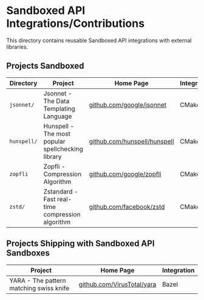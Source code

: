 # Sandboxed API Integrations/Contributions

This directory contains reusable Sandboxed API integrations with external
libraries.

## Projects Sandboxed

Directory   | Project                                           | Home Page                                                            | Integration
----------- | ------------------------------------------------- | -------------------------------------------------------------------- | -----------
`jsonnet/`  | Jsonnet - The Data Templating Language            | [github.com/google/jsonnet](https://github.com/google/jsonnet)       | CMake
`hunspell/` | Hunspell - The most popular spellchecking library | [github.com/hunspell/hunspell](https://github.com/hunspell/hunspell) | CMake
`zopfli`    | Zopfli - Compression Algorithm                    | [github.com/google/zopfli](https://github.com/google/zopfli)         | CMake
`zstd/`     | Zstandard - Fast real-time compression algorithm  | [github.com/facebook/zstd](https://github.com/facebook/zstd)         | CMake

## Projects Shipping with Sandboxed API Sandboxes

Project                                 | Home Page                                                        | Integration
--------------------------------------- | ---------------------------------------------------------------- | -----------
YARA - The pattern matching swiss knife | [github.com/VirusTotal/yara](https://github.com/VirusTotal/yara) | Bazel
